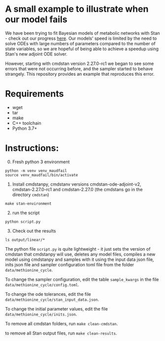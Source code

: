 # A small example to illustrate when our model fails

We have been trying to fit Bayesian models of metabolic networks with Stan -
check out our progress [here](https://github.com/biosustain/Maud). Our models'
speed is limited by the need to solve ODEs with large numbers of parameters
compared to the number of state variables, so we are hopeful of being able to
achieve a speedup using Stan's new adjoint ODE solver.

However, starting with cmdstan version 2.27.0-rc1 we began to see some errors
that were not occurring before, and the sampler started to behave
strangely. This repository provides an example that reproduces this error.

# Requirements
- wget
- tar
- make
- C++ toolchain
- Python 3.7+

# Instructions:

0. Fresh python 3 environment
```
python -m venv venv_maudfail
source venv_maudfail/bin/activate
```
1. Install cmdstanpy, cmdstanv versions cmdstan-ode-adjoint-v2, cmdstan-2.27.0-rc1 and cmdstan-2.27.0 (the cmdstans go in the directory `cmdstan`)
```shell
make stan-environment
```
2. run the script
```shell
python script.py
```
3. Check out the results
```shell
ls output/linear/*
```

The python file `script.py` is quite lightweight - it just sets the version of
cmdstan that cmdstanpy will use, deletes any model files, compiles a new model
using cmdstanpy and samples with it using the input data json file, inits json
file and sampler configuration toml file from the folder
`data/methionine_cycle`.

To change the sampler configuration, edit the table `sample_kwargs` in the file
`data/methionine_cycle/config.toml`.

To change the ode tolerances, edit the file
`data/methionine_cycle/stan_input_data.json`.

To change the initial parameter values, edit the file
`data/methionine_cycle/inits.json`.

To remove all cmdstan folders, run `make clean-cmdstan`.

to remove all Stan output files, run `make clean-results`.
